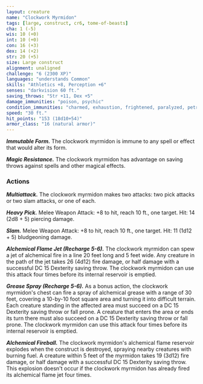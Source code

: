 ```yaml
---
layout: creature
name: "Clockwork Myrmidon"
tags: [large, construct, cr6, tome-of-beasts]
cha: 1 (-5)
wis: 10 (+0)
int: 10 (+0)
con: 16 (+3)
dex: 14 (+2)
str: 20 (+5)
size: Large construct
alignment: unaligned
challenge: "6 (2300 XP)"
languages: "understands Common"
skills: "Athletics +8, Perception +6"
senses: "darkvision 60 ft."
saving_throws: "Str +11, Dex +5"
damage_immunities: "poison, psychic"
condition_immunities: "charmed, exhaustion, frightened, paralyzed, petrified, poisoned"
speed: "30 ft."
hit_points: "153 (18d10+54)"
armor_class: "16 (natural armor)"
---
```


***Immutable Form.*** The clockwork myrmidon is immune to any spell or effect that would alter its form.

***Magic Resistance.*** The clockwork myrmidon has advantage on saving throws against spells and other magical effects.

### Actions

***Multiattack.*** The clockwork myrmidon makes two attacks: two pick attacks or two slam attacks, or one of each.

***Heavy Pick.*** Melee Weapon Attack: +8 to hit, reach 10 ft., one target. Hit: 14 (2d8 + 5) piercing damage.

***Slam.*** Melee Weapon Attack: +8 to hit, reach 10 ft., one target. Hit: 11 (1d12 + 5) bludgeoning damage.

***Alchemical Flame Jet (Recharge 5-6).*** The clockwork myrmidon can spew a jet of alchemical fire in a line 20 feet long and 5 feet wide. Any creature in the path of the jet takes 26 (4d12) fire damage, or half damage with a successful DC 15 Dexterity saving throw. The clockwork myrmidon can use this attack four times before its internal reservoir is emptied.

***Grease Spray (Recharge 5-6).*** As a bonus action, the clockwork myrmidon's chest can fire a spray of alchemical grease with a range of 30 feet, covering a 10-by-10 foot square area and turning it into difficult terrain. Each creature standing in the affected area must succeed on a DC 15 Dexterity saving throw or fall prone. A creature that enters the area or ends its turn there must also succeed on a DC 15 Dexterity saving throw or fall prone. The clockwork myrmidon can use this attack four times before its internal reservoir is emptied.

***Alchemical Fireball.*** The clockwork myrmidon's alchemical flame reservoir explodes when the construct is destroyed, spraying nearby creatures with burning fuel. A creature within 5 feet of the myrmidon takes 19 (3d12) fire damage, or half damage with a successful DC 15 Dexterity saving throw. This explosion doesn't occur if the clockwork myrmidon has already fired its alchemical flame jet four times.

